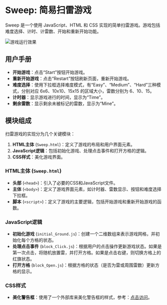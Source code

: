 # Sweep: 简易扫雷游戏

Sweep 是一个使用 JavaScript、HTML 和 CSS 实现的简单扫雷游戏。游戏包括难度选择、计时、计雷数、开始和重新开始功能。

![游戏运行效果](https://img-blog.csdnimg.cn/20200623131545659.gif)

## 用户手册

- **开始游戏**：点击“Start”按钮开始游戏。
- **重新开始游戏**：点击“Restart”按钮刷新页面，重新开始游戏。
- **难度选择**：使用下拉框选择难度模式，有“Easy”、“Medium”、“Hard”三种模式，分别对应 6x6、10x10、15x15 的区域大小，雷数分别为 6、10、15。
- **计时器**：显示游戏进行的时间，显示为“Time”。
- **剩余雷数**：显示剩余未被标记的雷数，显示为“Mine”。

## 模块组成

扫雷游戏的实现分为几个关键模块：

1. **HTML主体** (`Sweep.html`)：定义了游戏的布局和用户界面元素。
2. **JavaScript逻辑**：包括初始化游戏、处理点击事件和打开方格的逻辑。
3. **CSS样式**：美化游戏界面。

### HTML主体 (`Sweep.html`)

- **头部** (`<head>`)：引入了必要的CSS和JavaScript文件。
- **主体** (`<body>`)：定义了游戏界面元素，如计时器、雷数显示、按钮和难度选择下拉框。
- **脚本** (`<script>`)：定义了游戏的主要逻辑，包括开始游戏和重新开始游戏的函数。

### JavaScript逻辑

- **初始化游戏** (`initial_Ground.js`)：创建一个二维数组来表示游戏网格，并初始化每个方格的状态。
- **处理点击事件** (`block_Click.js`)：根据用户的点击操作更新游戏状态。如果是第一次点击，将随机放置雷，并打开方格。如果是点击右键，则切换方格上的红旗状态。
- **打开方格** (`block_Open.js`)：根据方格的状态（是否为雷或周围雷数）更新方格的显示。

### CSS样式

- **美化警告框**：使用了一个外部库来美化警告框的样式，参考：[点击访问](https://blog.csdn.net/windy1001/article/details/82685977)。





